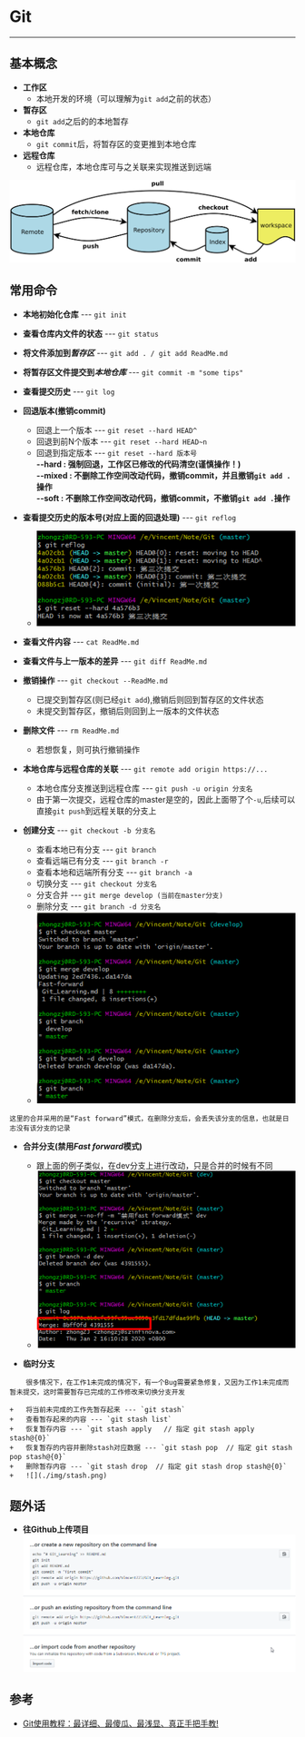 # Git #
----
## 基本概念 ##
+	**工作区**
	+	本地开发的环境（可以理解为`git add`之前的状态）
+	**暂存区**
	+	`git add`之后的的本地暂存
+	**本地仓库**
	+	`git commit`后，将暂存区的变更推到本地仓库
+	**远程仓库**
	+	远程仓库，本地仓库可与之关联来实现推送到远端

![](./img/git_flow.png)
## 常用命令 ##
+	**本地初始化仓库** ---  `git init`
+	**查看仓库内文件的状态** ---  `git status`
+	**将文件添加到*暂存区*** ---  `git add . / git add ReadMe.md`
+	**将暂存区文件提交到*本地仓库*** ---  `git commit -m "some tips"`
+	**查看提交历史** ---  `git log`
+	**回退版本(撤销commit)**
	+	回退上一个版本 --- `git reset --hard HEAD^`
	+	回退到前N个版本 --- `git reset --hard HEAD~n`
	+	回退到指定版本 --- `git reset --hard 版本号`  
	**--hard : 强制回退，工作区已修改的代码清空(谨慎操作！)**  
	**--mixed : 不删除工作空间改动代码，撤销commit，并且撤销`git add .` 操作**    
	**--soft : 不删除工作空间改动代码，撤销commit，不撤销`git add .`操作**

+	**查看提交历史的版本号(对应上面的回退处理)**	--- `git reflog`  
	+	![](./img/reset.png)

+	**查看文件内容** --- `cat ReadMe.md` 
+	**查看文件与上一版本的差异** --- `git diff ReadMe.md`
+	**撤销操作** --- `git checkout --ReadMe.md`
	+	已提交到暂存区(则已经`git add`),撤销后则回到暂存区的文件状态
	+	未提交到暂存区，撤销后则回到上一版本的文件状态

+	**删除文件** --- `rm ReadMe.md`
	+	若想恢复，则可执行撤销操作

+	**本地仓库与远程仓库的关联** --- `git remote add origin https://...`
	+	本地仓库分支推送到远程仓库 --- `git push -u origin 分支名`
	+	由于第一次提交，远程仓库的master是空的，因此上面带了个`-u`,后续可以直接`git push`到远程关联的分支上

+	**创建分支** --- `git checkout -b 分支名`
	+	查看本地已有分支 --- `git branch`
	+	查看远端已有分支 --- `git branch -r`
	+	查看本地和远端所有分支 --- `git branch -a`
	+	切换分支 --- `git checkout 分支名`
	+	分支合并 --- `git merge develop (当前在master分支)`
	+	删除分支 --- `git branch -d 分支名`
	+	![](./img/merge.png)
```
这里的合并采用的是“Fast forward”模式，在删除分支后，会丢失该分支的信息，也就是日志没有该分支的记录
```
+	**合并分支(禁用*Fast forward*模式)**
	+	跟上面的例子类似，在dev分支上进行改动，只是合并的时候有不同
	+	![](./img/no_ff.png)

+	**临时分支**
```
	很多情况下，在工作1未完成的情况下，有一个Bug需要紧急修复，又因为工作1未完成而暂未提交，这时需要暂存已完成的工作修改来切换分支开发
```
	+	将当前未完成的工作先暂存起来 --- `git stash`
	+	查看暂存起来的内容 --- `git stash list`
	+	恢复暂存内容 --- `git stash apply   // 指定 git stash apply stash@{0}`
	+	恢复暂存的内容并删除stash对应数据 --- `git stash pop  // 指定 git stash pop stash@{0}`
	+	删除暂存内容 --- `git stash drop  // 指定 git stash drop stash@{0}`  
	+	![](./img/stash.png)

## 题外话 ##
+	**往Github上传项目**
![](./img/how_to_upload.png)


## 参考 ##
+	[Git使用教程：最详细、最傻瓜、最浅显、真正手把手教!](https://blog.csdn.net/u011535541/article/details/83379151)
